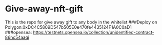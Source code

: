 # Give-away-nft-gift
This is the repo for give away gift to any body in the whitelist
###Deploy on Polygon:0xDC4C5809D547b505E0e470fe4435124F1A0C0aD1
###opensea: https://testnets.opensea.io/collection/unidentified-contract-86nc54aaqi
